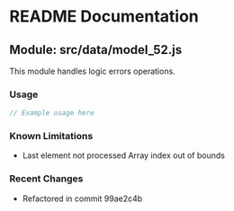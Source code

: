 # README Documentation

## Module: src/data/model_52.js

This module handles logic errors operations.

### Usage

```javascript
// Example usage here
```

### Known Limitations

- Last element not processed Array index out of bounds

### Recent Changes

- Refactored in commit 99ae2c4b
